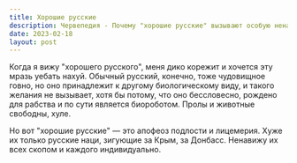 ```yaml
---
title: Хорошие русские
description: Червепедия - Почему "хорошие русские" вызывают особую ненависть.
date: 2023-02-18
layout: post
---
```


<p>Когда я вижу "хорошего русского", меня дико корежит и хочется эту мразь уебать нахуй. Обычный русский, конечно, тоже чудовищное говно, но оно принадлежит к другому биологическому виду, и такого желания не вызывает, хотя бы потому, что оно бессловесно, рождено для рабства и по сути является биороботом. Пролы и животные свободны, хуле.</p>

<p>Но вот "хорошие русские" — это апофеоз подлости и лицемерия. Хуже их только русские наци, зигующие за Крым, за Донбасс. Ненавижу их всех скопом и каждого индивидуально.</p>